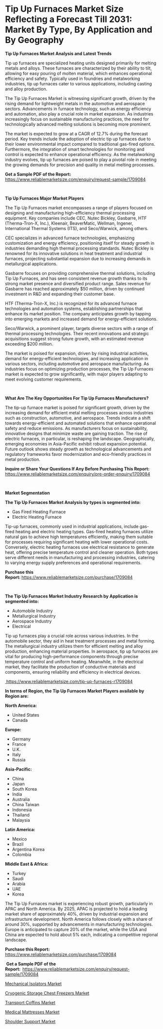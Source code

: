 <p><h1>Tip Up Furnaces Market Size Reflecting a Forecast Till 2031: Market By Type, By Application and By Geography</h1></p><p><strong>Tip Up Furnaces Market Analysis and Latest Trends</strong></p>
<p><p>Tip up furnaces are specialized heating units designed primarily for melting metals and alloys. These furnaces are characterized by their ability to tilt, allowing for easy pouring of molten material, which enhances operational efficiency and safety. Typically used in foundries and metalworking industries, tip up furnaces cater to various applications, including casting and alloy production.</p><p>The Tip Up Furnaces Market is witnessing significant growth, driven by the rising demand for lightweight metals in the automotive and aerospace sectors. Advancements in furnace technology, such as energy efficiency and automation, also play a crucial role in market expansion. As industries increasingly focus on sustainable manufacturing practices, the need for technologically advanced melting solutions is becoming more prominent. </p><p>The market is expected to grow at a CAGR of 12.7% during the forecast period. Key trends include the adoption of electric tip up furnaces due to their lower environmental impact compared to traditional gas-fired options. Furthermore, the integration of smart technologies for monitoring and control is expected to enhance operational efficiency. As the metalworking industry evolves, tip up furnaces are poised to play a pivotal role in meeting the growing demands for precision and quality in metal melting processes.</p></p>
<p><strong>Get a Sample PDF of the Report:&nbsp;</strong> <a href="https://www.reliablemarketsize.com/enquiry/request-sample/1709084?utm_campaign=1167&utm_medium=2&utm_source=Github&utm_content=ia&utm_term=21102024&utm_id=tip-up-furnaces">https://www.reliablemarketsize.com/enquiry/request-sample/1709084</a></p>
<p>&nbsp;</p>
<p><strong>Tip Up Furnaces Major Market Players</strong></p>
<p><p>The Tip Up Furnaces market encompasses a range of players focused on designing and manufacturing high-efficiency thermal processing equipment. Key companies include CEC, Nutec Bickley, Gasbarre, HTF (Therma-Tron-X, Inc.), Kleenair, BeaverMatic, Wellman, Ingener, International Thermal Systems (ITS), and Seco/Warwick, among others.</p><p>CEC specializes in advanced furnace technologies, emphasizing customization and energy efficiency, positioning itself for steady growth in industries demanding high thermal processing standards. Nutec Bickley is renowned for its innovative solutions in heat treatment and industrial furnaces, projecting substantial expansion due to increasing demands in metallurgical applications.</p><p>Gasbarre focuses on providing comprehensive thermal solutions, including Tip Up Furnaces, and has seen consistent revenue growth thanks to its strong market presence and diversified product range. Sales revenue for Gasbarre has reached approximately $50 million, driven by continued investment in R&D and expanding their customer base.</p><p>HTF (Therma-Tron-X, Inc.) is recognized for its advanced furnace technologies and automation systems, establishing partnerships that enhance its market position. The company anticipates growth by tapping into emerging markets and increased demand for energy-efficient solutions.</p><p>Seco/Warwick, a prominent player, targets diverse sectors with a range of thermal processing technologies. Their recent innovations and strategic acquisitions suggest strong future growth, with an estimated revenue exceeding $200 million.</p><p>The market is poised for expansion, driven by rising industrial activities, demand for energy-efficient technologies, and increasing application in various sectors, including automotive and aerospace manufacturing. As industries focus on optimizing production processes, the Tip Up Furnaces market is expected to grow significantly, with major players adapting to meet evolving customer requirements.</p></p>
<p>&nbsp;</p>
<p><strong>What Are The Key Opportunities For Tip Up Furnaces Manufacturers?</strong></p>
<p><p>The tip-up furnace market is poised for significant growth, driven by the increasing demand for efficient metal melting processes across industries such as construction, automotive, and aerospace. Trends indicate a shift towards energy-efficient and automated solutions that enhance operational safety and reduce emissions. As manufacturers focus on sustainability, innovative designs that minimize waste are gaining traction. The rise of electric furnaces, in particular, is reshaping the landscape. Geographically, emerging economies in Asia-Pacific exhibit robust expansion potential. Future outlook shows steady growth as technological advancements and regulatory frameworks favor modernization and eco-friendly practices in metal production.</p></p>
<p><strong>Inquire or Share Your Questions If Any Before Purchasing This Report:</strong> <a href="https://www.reliablemarketsize.com/enquiry/pre-order-enquiry/1709084?utm_campaign=1167&utm_medium=2&utm_source=Github&utm_content=ia&utm_term=21102024&utm_id=tip-up-furnaces">https://www.reliablemarketsize.com/enquiry/pre-order-enquiry/1709084</a></p>
<p>&nbsp;</p>
<p><strong>Market Segmentation</strong></p>
<p><strong>The Tip Up Furnaces Market Analysis by types is segmented into:</strong></p>
<p><ul><li>Gas Fired Heating Furnace</li><li>Electric Heating Furnace</li></ul></p>
<p><p>Tip-up furnaces, commonly used in industrial applications, include gas-fired heating and electric heating types. Gas-fired heating furnaces utilize natural gas to achieve high temperatures efficiently, making them suitable for processes requiring significant heating with lower operational costs. Conversely, electric heating furnaces use electrical resistance to generate heat, offering precise temperature control and cleaner operation. Both types serve different needs in manufacturing and processing industries, catering to varying energy supply preferences and operational requirements.</p></p>
<p><strong>Purchase this Report:&nbsp;</strong><a href="https://www.reliablemarketsize.com/purchase/1709084?utm_campaign=1167&utm_medium=2&utm_source=Github&utm_content=ia&utm_term=21102024&utm_id=tip-up-furnaces">https://www.reliablemarketsize.com/purchase/1709084</a></p>
<p>&nbsp;</p>
<p><strong>The Tip Up Furnaces Market Industry Research by Application is segmented into:</strong></p>
<p><ul><li>Automobile Industry</li><li>Metallurgical Industry</li><li>Aerospace Industry</li><li>Electrical</li></ul></p>
<p><p>Tip up furnaces play a crucial role across various industries. In the automobile sector, they aid in heat treatment processes and metal forming. The metallurgical industry utilizes them for efficient melting and alloy production, enhancing material properties. In aerospace, tip up furnaces are vital for producing high-performance components through precise temperature control and uniform heating. Meanwhile, in the electrical market, they facilitate the production of conductive materials and components, ensuring reliability and efficiency in electrical devices.</p></p>
<p><a href="https://www.reliablemarketsize.com/tip-up-furnaces-r1709084?utm_campaign=1167&utm_medium=2&utm_source=Github&utm_content=ia&utm_term=21102024&utm_id=tip-up-furnaces">&nbsp;https://www.reliablemarketsize.com/tip-up-furnaces-r1709084</a></p>
<p><strong>In terms of Region, the Tip Up Furnaces Market Players available by Region are:</strong></p>
<p>
    <p> <strong> North America: </strong>
        <ul>
            <li>United States</li>
            <li>Canada</li>
        </ul>
        </p> 
    <p> <strong> Europe: </strong>
        <ul>
            <li>Germany</li>
            <li>France</li>
            <li>U.K.</li>
            <li>Italy</li>
            <li>Russia</li>
        </ul>
        </p> 
    <p> <strong> Asia-Pacific: </strong>
        <ul>
            <li>China</li>
            <li>Japan</li>
            <li>South Korea</li>
            <li>India</li>
            <li>Australia</li>
            <li>China Taiwan</li>
            <li>Indonesia</li>
            <li>Thailand</li>
            <li>Malaysia</li>
        </ul>
        </p> 
    <p> <strong> Latin America: </strong>
        <ul>
            <li>Mexico</li>
            <li>Brazil</li>
            <li>Argentina Korea</li>
            <li>Colombia</li>
        </ul>
        </p> 
    <p> <strong> Middle East & Africa: </strong>
        <ul>
            <li>Turkey</li>
            <li>Saudi</li>
            <li>Arabia</li>
            <li>UAE</li>
            <li>Korea</li>
        </ul>
    </p>
    </p>
<p><p>The Tip Up Furnaces market is experiencing robust growth, particularly in APAC and North America. By 2025, APAC is projected to hold a leading market share of approximately 40%, driven by industrial expansion and infrastructure development. North America follows closely with a share of around 30%, supported by advancements in manufacturing technologies. Europe is anticipated to capture 20% of the market, while the USA and China are expected to hold about 5% each, indicating a competitive regional landscape.</p></p>
<p><strong>Purchase this Report: </strong><a href="https://www.reliablemarketsize.com/purchase/1709084?utm_campaign=1167&utm_medium=2&utm_source=Github&utm_content=ia&utm_term=21102024&utm_id=tip-up-furnaces">https://www.reliablemarketsize.com/purchase/1709084</a></p>
<p>&nbsp;<strong>Get a Sample PDF of the Report:&nbsp;&nbsp;</strong><a href="https://www.reliablemarketsize.com/enquiry/request-sample/1709084?utm_campaign=1167&utm_medium=2&utm_source=Github&utm_content=ia&utm_term=21102024&utm_id=tip-up-furnaces">https://www.reliablemarketsize.com/enquiry/request-sample/1709084</a></p>
<p><strong></strong></p>
<p><p><a href="https://issuu.com/reportprime-2/docs/mechanical-isolators-market-size-20_b18a4c0870af5b?utm_campaign=1167&utm_medium=2&utm_source=Github&utm_content=ia&utm_term=21102024&utm_id=tip-up-furnaces">Mechanical Isolators Market</a></p><p><a href="https://issuu.com/reportprime-2/docs/cryogenic-storage-chest-freezers-ma_93bba2ddf26408?utm_campaign=1167&utm_medium=2&utm_source=Github&utm_content=ia&utm_term=21102024&utm_id=tip-up-furnaces">Cryogenic Storage Chest Freezers Market</a></p><p><a href="https://github.com/mabutironaldo/Market-Research-Report-List-6/blob/main/transport-coffins-market.md?utm_campaign=1167&utm_medium=2&utm_source=Github&utm_content=ia&utm_term=21102024&utm_id=tip-up-furnaces">Transport Coffins Market</a></p><p><a href="https://www.linkedin.com/pulse/medical-mattresses-market-navigating-challenges-unlocking-failf?utm_campaign=1167&utm_medium=2&utm_source=Github&utm_content=ia&utm_term=21102024&utm_id=tip-up-furnaces">Medical Mattresses Market</a></p><p><a href="https://www.linkedin.com/pulse/shoulder-support-market-global-insights-regional-iwxif?utm_campaign=1167&utm_medium=2&utm_source=Github&utm_content=ia&utm_term=21102024&utm_id=tip-up-furnaces">Shoulder Support Market</a></p></p>